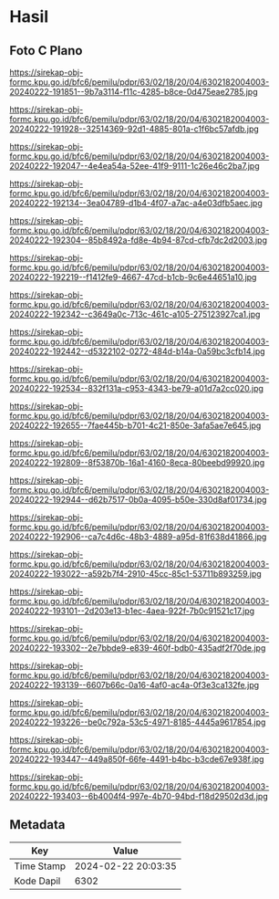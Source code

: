 # Hasil

## Foto C Plano

https://sirekap-obj-formc.kpu.go.id/bfc6/pemilu/pdpr/63/02/18/20/04/6302182004003-20240222-191851--9b7a3114-f11c-4285-b8ce-0d475eae2785.jpg

https://sirekap-obj-formc.kpu.go.id/bfc6/pemilu/pdpr/63/02/18/20/04/6302182004003-20240222-191928--32514369-92d1-4885-801a-c1f6bc57afdb.jpg

https://sirekap-obj-formc.kpu.go.id/bfc6/pemilu/pdpr/63/02/18/20/04/6302182004003-20240222-192047--4e4ea54a-52ee-41f9-9111-1c26e46c2ba7.jpg

https://sirekap-obj-formc.kpu.go.id/bfc6/pemilu/pdpr/63/02/18/20/04/6302182004003-20240222-192134--3ea04789-d1b4-4f07-a7ac-a4e03dfb5aec.jpg

https://sirekap-obj-formc.kpu.go.id/bfc6/pemilu/pdpr/63/02/18/20/04/6302182004003-20240222-192304--85b8492a-fd8e-4b94-87cd-cfb7dc2d2003.jpg

https://sirekap-obj-formc.kpu.go.id/bfc6/pemilu/pdpr/63/02/18/20/04/6302182004003-20240222-192219--f1412fe9-4667-47cd-b1cb-9c6e44651a10.jpg

https://sirekap-obj-formc.kpu.go.id/bfc6/pemilu/pdpr/63/02/18/20/04/6302182004003-20240222-192342--c3649a0c-713c-461c-a105-275123927ca1.jpg

https://sirekap-obj-formc.kpu.go.id/bfc6/pemilu/pdpr/63/02/18/20/04/6302182004003-20240222-192442--d5322102-0272-484d-b14a-0a59bc3cfb14.jpg

https://sirekap-obj-formc.kpu.go.id/bfc6/pemilu/pdpr/63/02/18/20/04/6302182004003-20240222-192534--832f131a-c953-4343-be79-a01d7a2cc020.jpg

https://sirekap-obj-formc.kpu.go.id/bfc6/pemilu/pdpr/63/02/18/20/04/6302182004003-20240222-192655--7fae445b-b701-4c21-850e-3afa5ae7e645.jpg

https://sirekap-obj-formc.kpu.go.id/bfc6/pemilu/pdpr/63/02/18/20/04/6302182004003-20240222-192809--8f53870b-16a1-4160-8eca-80beebd99920.jpg

https://sirekap-obj-formc.kpu.go.id/bfc6/pemilu/pdpr/63/02/18/20/04/6302182004003-20240222-192944--d62b7517-0b0a-4095-b50e-330d8af01734.jpg

https://sirekap-obj-formc.kpu.go.id/bfc6/pemilu/pdpr/63/02/18/20/04/6302182004003-20240222-192906--ca7c4d6c-48b3-4889-a95d-81f638d41866.jpg

https://sirekap-obj-formc.kpu.go.id/bfc6/pemilu/pdpr/63/02/18/20/04/6302182004003-20240222-193022--a592b7f4-2910-45cc-85c1-53711b893259.jpg

https://sirekap-obj-formc.kpu.go.id/bfc6/pemilu/pdpr/63/02/18/20/04/6302182004003-20240222-193101--2d203e13-b1ec-4aea-922f-7b0c91521c17.jpg

https://sirekap-obj-formc.kpu.go.id/bfc6/pemilu/pdpr/63/02/18/20/04/6302182004003-20240222-193302--2e7bbde9-e839-460f-bdb0-435adf2f70de.jpg

https://sirekap-obj-formc.kpu.go.id/bfc6/pemilu/pdpr/63/02/18/20/04/6302182004003-20240222-193139--6607b66c-0a16-4af0-ac4a-0f3e3ca132fe.jpg

https://sirekap-obj-formc.kpu.go.id/bfc6/pemilu/pdpr/63/02/18/20/04/6302182004003-20240222-193226--be0c792a-53c5-4971-8185-4445a9617854.jpg

https://sirekap-obj-formc.kpu.go.id/bfc6/pemilu/pdpr/63/02/18/20/04/6302182004003-20240222-193447--449a850f-66fe-4491-b4bc-b3cde67e938f.jpg

https://sirekap-obj-formc.kpu.go.id/bfc6/pemilu/pdpr/63/02/18/20/04/6302182004003-20240222-193403--6b4004f4-997e-4b70-94bd-f18d29502d3d.jpg


## Metadata

| Key        | Value               |
| ---------- | ------------------- |
| Time Stamp | 2024-02-22 20:03:35 |
| Kode Dapil | 6302                |




